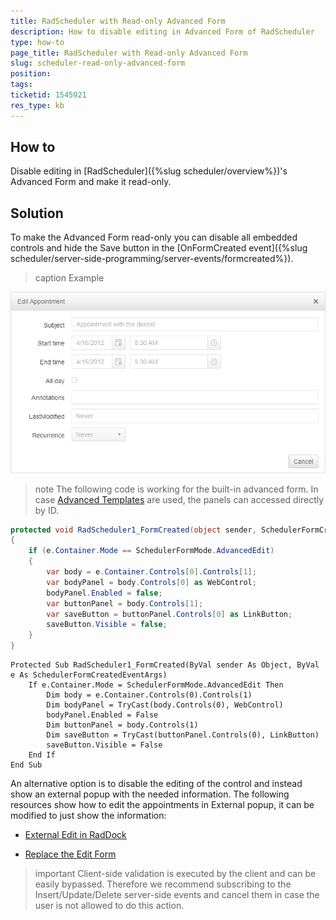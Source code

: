 ```yaml
---
title: RadScheduler with Read-only Advanced Form
description: How to disable editing in Advanced Form of RadScheduler
type: how-to
page_title: RadScheduler with Read-only Advanced Form
slug: scheduler-read-only-advanced-form
position: 
tags: 
ticketid: 1545921
res_type: kb
---
```


## How to

Disable editing in [RadScheduler]({%slug scheduler/overview%})'s Advanced Form and make it read-only.

## Solution

To make the Advanced Form read-only you can disable all embedded controls and hide the Save button in the [OnFormCreated event]({%slug scheduler/server-side-programming/server-events/formcreated%}).

>caption Example

![Read-only Advanced edit from](images/scheduler-read-only-advanced-form.png)

>note The following code is working for the built-in advanced form. In case [Advanced Templates](https://demos.telerik.com/aspnet-ajax/scheduler/examples/advancedformtemplate/defaultcs.aspx) are used, the panels can accessed directly by ID.


````C#
protected void RadScheduler1_FormCreated(object sender, SchedulerFormCreatedEventArgs e)
{
    if (e.Container.Mode == SchedulerFormMode.AdvancedEdit)
    {
        var body = e.Container.Controls[0].Controls[1];
        var bodyPanel = body.Controls[0] as WebControl;
        bodyPanel.Enabled = false;
        var buttonPanel = body.Controls[1];
        var saveButton = buttonPanel.Controls[0] as LinkButton;
        saveButton.Visible = false;
    }
}
````
````VB
Protected Sub RadScheduler1_FormCreated(ByVal sender As Object, ByVal e As SchedulerFormCreatedEventArgs)
    If e.Container.Mode = SchedulerFormMode.AdvancedEdit Then
        Dim body = e.Container.Controls(0).Controls(1)
        Dim bodyPanel = TryCast(body.Controls(0), WebControl)
        bodyPanel.Enabled = False
        Dim buttonPanel = body.Controls(1)
        Dim saveButton = TryCast(buttonPanel.Controls(0), LinkButton)
        saveButton.Visible = False
    End If
End Sub
````



An alternative option is to disable the editing of the control and instead show an external popup with the needed information. The following resources show how to edit the appointments in External popup, it can be modified to just show the information:

 - [External Edit in RadDock](https://demos.telerik.com/aspnet-ajax/scheduler/examples/raddock/defaultcs.aspx)

 - [Replace the Edit Form](https://docs.telerik.com/devtools/aspnet-ajax/controls/scheduler/how-to/replace-the-edit-form)


>important Client-side validation is executed by the client and can be easily bypassed. Therefore we recommend subscribing to the Insert/Update/Delete server-side events and cancel them in case the user is not allowed to do this action.


